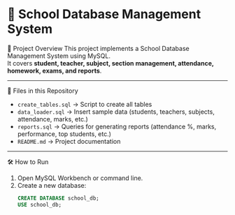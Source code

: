  # 📘 School Database Management System

  🔹 Project Overview
This project implements a School Database Management System using MySQL.  
It covers **student, teacher, subject, section management, attendance, homework, exams, and reports**.

---

  📂 Files in this Repository
- `create_tables.sql` → Script to create all tables
- `data_loader.sql` → Insert sample data (students, teachers, subjects, attendance, marks, etc.)
- `reports.sql` → Queries for generating reports (attendance %, marks, performance, top students, etc.)
- `README.md` → Project documentation

---

 🛠️ How to Run
1. Open MySQL Workbench or command line.
2. Create a new database:
   ```sql
   CREATE DATABASE school_db;
   USE school_db;
